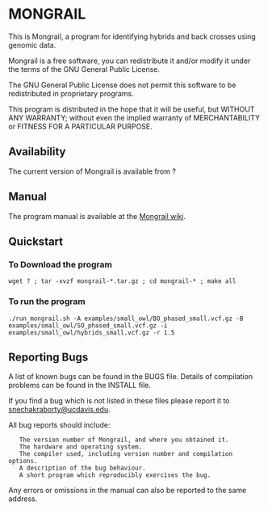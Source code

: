 # MONGRAIL

This is Mongrail, a program for identifying hybrids and back crosses using genomic data.

Mongrail is a free software, you can redistribute it and/or modify it under the terms of the GNU General Public License.

The GNU General Public License does not permit this software to be redistributed in proprietary programs.

This program is distributed in the hope that it will be useful, but WITHOUT ANY WARRANTY; without even the implied warranty of MERCHANTABILITY or FITNESS FOR A PARTICULAR PURPOSE.

## Availability

The current version of Mongrail is available from ?

## Manual

The program manual is available at the [Mongrail wiki](https://github.com/mongrail/mongrail/wiki).

## Quickstart

### To Download the program

```
wget ? ; tar -xvzf mongrail-*.tar.gz ; cd mongrail-* ; make all

```

### To run the program

```
./run_mongrail.sh -A examples/small_owl/BO_phased_small.vcf.gz -B examples/small_owl/SO_phased_small.vcf.gz -i examples/small_owl/hybrids_small.vcf.gz -r 1.5

```

## Reporting Bugs

A list of known bugs can be found in the BUGS file. Details of compilation problems can be found in the INSTALL file.

If you find a bug which is not listed in these files please report it to snechakraborty@ucdavis.edu.

All bug reports should include:

```
   The version number of Mongrail, and where you obtained it.
   The hardware and operating system.
   The compiler used, including version number and compilation options.
   A description of the bug behaviour.
   A short program which reproducibly exercises the bug.

```

Any errors or omissions in the manual can also be reported to the same address.
